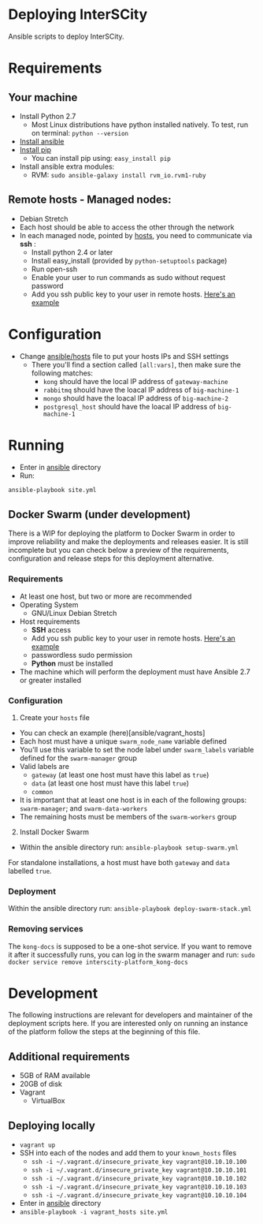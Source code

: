 # Deploying InterSCity

Ansible scripts to deploy InterSCity.

# Requirements

## Your machine

* Install Python 2.7
  * Most Linux distributions have python installed natively. To test, 
  run on terminal: ```python --version```
* [Install ansible](http://docs.ansible.com/ansible/intro_installation.html)
* [Install pip](https://pip.pypa.io/en/stable/installing/)
  * You can install pip using: ```easy_install pip```
* Install ansible extra modules:
  * RVM: `sudo ansible-galaxy install rvm_io.rvm1-ruby`

## Remote hosts - Managed nodes:

* Debian Stretch
* Each host should be able to access the other through the network
* In each managed node, pointed by [hosts](ansible/hosts), you need to
communicate via **ssh** :
  * Install python 2.4 or later
  * Install easy_install (provided by `python-setuptools` package)
  * Run open-ssh
  * Enable your user to run commands as sudo without request password
  * Add you ssh public key to your user in remote hosts. [Here's an
  example](https://www.digitalocean.com/community/tutorials/how-to-configure-ssh-key-based-authentication-on-a-linux-server)

# Configuration

* Change [ansible/hosts](ansible/hosts) file to put your hosts IPs and SSH settings
  * There you'll find a section called `[all:vars]`, then make sure the following matches:
    * `kong` should have the local IP address of `gateway-machine`
    * `rabbitmq` should have the loacal IP address of `big-machine-1`
    * `mongo` should have the loacal IP address of `big-machine-2`
    * `postgresql_host` should have the loacal IP address of `big-machine-1`

# Running

* Enter in [ansible](ansible) directory
* Run:
```sh
ansible-playbook site.yml
```

## Docker Swarm (under development)

There is a WIP for deploying the platform to Docker Swarm in order to improve reliability and make the deployments and releases easier. It is still incomplete but you can check below a preview of the requirements, configuration and release steps for this deployment alternative.

### Requirements

* At least one host, but two or more are recommended
* Operating System
  - GNU/Linux Debian Stretch
* Host requirements
  - **SSH** access
  - Add you ssh public key to your user in remote hosts. [Here's an example](https://www.digitalocean.com/community/tutorials/how-to-configure-ssh-key-based-authentication-on-a-linux-server)
  - passwordless sudo permission
  - **Python** must be installed
* The machine which will perform the deployment must have Ansible 2.7 or greater installed

### Configuration

1. Create your `hosts` file
  * You can check an example (here)[ansible/vagrant_hosts]
  * Each host must have a unique `swarm_node_name` variable defined
  * You'll use this variable to set the node label under `swarm_labels` variable defined for the `swarm-manager` group
  * Valid labels are
    - `gateway` (at least one host must have this label as `true`)
    - `data` (at least one host must have this label `true`)
    - `common`
  * It is important that at least one host is in each of the following groups: `swarm-manager`; and `swarm-data-workers`
  * The remaining hosts must be members of the `swarm-workers` group
2. Install Docker Swarm
  * Within the ansible directory run: `ansible-playbook setup-swarm.yml`

For standalone installations, a host must have both `gateway` and `data` labelled `true`.

### Deployment

Within the ansible directory run: `ansible-playbook deploy-swarm-stack.yml`

### Removing services

The `kong-docs` is supposed to be a one-shot service. If you want to remove it after it successfully runs, you can log in the swarm manager and run: `sudo docker service remove interscity-platform_kong-docs`

# Development

The following instructions are relevant for developers and maintainer of the deployment scripts here. If you are interested only on running an instance of the platform follow the steps at the beginning of this file.

## Additional requirements

* 5GB of RAM available
* 20GB of disk
* Vagrant
  * VirtualBox

## Deploying locally

* `vagrant up`
* SSH into each of the nodes and add them to your `known_hosts` files
  * `ssh -i ~/.vagrant.d/insecure_private_key vagrant@10.10.10.100`
  * `ssh -i ~/.vagrant.d/insecure_private_key vagrant@10.10.10.101`
  * `ssh -i ~/.vagrant.d/insecure_private_key vagrant@10.10.10.102`
  * `ssh -i ~/.vagrant.d/insecure_private_key vagrant@10.10.10.103`
  * `ssh -i ~/.vagrant.d/insecure_private_key vagrant@10.10.10.104`
* Enter in [ansible](ansible) directory
* `ansible-playbook -i vagrant_hosts site.yml`
